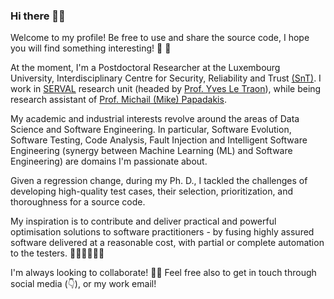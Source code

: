 ### Hi there 👋🌲

Welcome to my profile! Be free to use and share the source code, I hope you will find something interesting! 🔭 🌱

At the moment, I'm a Postdoctoral Researcher at the Luxembourg University, Interdisciplinary Centre for Security, Reliability and Trust [(SnT)](https://wwwfr.uni.lu/snt). I work in [SERVAL](https://wwwfr.uni.lu/snt/research/serval) research unit (headed by [Prof. Yves Le Traon](https://wwwfr.uni.lu/snt/people/yves_le_traon)), while being research assistant of [Prof. Michail (Mike) Papadakis](https://mpapad.github.io/).

My academic and industrial interests revolve around the areas of Data Science and Software Engineering. In particular, Software Evolution, Software Testing, Code Analysis, Fault Injection and Intelligent Software Engineering (synergy between Machine Learning (ML) and Software Engineering) are domains I'm passionate about.

Given a regression change, during my Ph. D., I tackled the challenges of developing high-quality test cases, their selection, prioritization, and thoroughness for a source code.

My inspiration is to contribute and deliver practical and powerful optimisation solutions to software practitioners - by fusing highly assured software delivered at a reasonable cost, with partial or complete automation to the testers. 🔬👨‍🔬👨‍💻🧩

I'm always looking to collaborate! 👯🙏 Feel free also to get in touch through social media (👇), or my work email!
